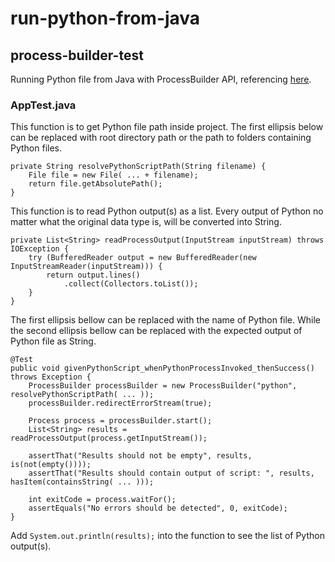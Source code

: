 # run-python-from-java

## process-builder-test

Running Python file from Java with ProcessBuilder API,
referencing [here](https://www.baeldung.com/java-working-with-python).

### AppTest.java

This function is to get Python file path inside project.
The first ellipsis below can be replaced with root directory path or
the path to folders containing Python files.

````
private String resolvePythonScriptPath(String filename) {
    File file = new File( ... + filename);
    return file.getAbsolutePath();
}
````

This function is to read Python output(s) as a list.
Every output of Python no matter what the original data type is,
will be converted into String.

````
private List<String> readProcessOutput(InputStream inputStream) throws IOException {
    try (BufferedReader output = new BufferedReader(new InputStreamReader(inputStream))) {
        return output.lines()
            .collect(Collectors.toList());
    }
}
````

The first ellipsis bellow can be replaced with the name of Python file.
While the second ellipsis bellow can be replaced with the expected output of Python file as String.

````
@Test
public void givenPythonScript_whenPythonProcessInvoked_thenSuccess() throws Exception {
    ProcessBuilder processBuilder = new ProcessBuilder("python", resolvePythonScriptPath( ... ));
    processBuilder.redirectErrorStream(true);

    Process process = processBuilder.start();
    List<String> results = readProcessOutput(process.getInputStream());

    assertThat("Results should not be empty", results, is(not(empty())));
    assertThat("Results should contain output of script: ", results, hasItem(containsString( ... )));

    int exitCode = process.waitFor();
    assertEquals("No errors should be detected", 0, exitCode);
}
````

Add `System.out.println(results);` into the function to see the list of Python output(s).